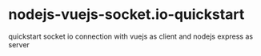 # nodejs-vuejs-socket.io-quickstart
quickstart socket io connection with vuejs as client and nodejs express as server
